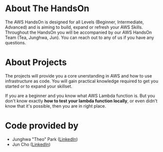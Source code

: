 # About The HandsOn

The AWS HandsOn is designed for all Levels (Beginner, Intermediate, Advanced) and is aiming to build, expand or refresh your AWS Skills. Throughout the HandsOn you will be accompanied by our AWS HandsOn Team (Tea, Junghwa, Jun). You can reach out to any of us if you have any questions.

# About Projects

The projects will provide you a core unerstanding in AWS and how to use infrastructure as code. You will gain practical knowledge required to get you started or to expand your skillset.

If you are a beginner and you know what AWS Lambda function is. But you don't know exactly **how to test your lambda function locally**, or even didn't know that it's possible, then you are in right place.

# Code provided by

- Junghwa "Theo" Park ([LinkedIn](https://www.linkedin.com/in/junghwa-park-279129235/))
- Jun Cho ([LinkedIn](https://www.linkedin.com/in/cho-jun/))
